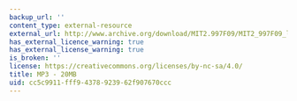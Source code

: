 ```yaml
---
backup_url: ''
content_type: external-resource
external_url: http://www.archive.org/download/MIT2.997F09/MIT2_997F09_lec04.mp3
has_external_licence_warning: true
has_external_license_warning: true
is_broken: ''
license: https://creativecommons.org/licenses/by-nc-sa/4.0/
title: MP3 - 20MB
uid: cc5c9911-fff9-4378-9239-62f907670ccc
---
```


